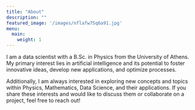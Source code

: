 ```yaml
---
title: "About"
description: ""
featured_image: '/images/nflafw75q6a91.jpg'
menu:
  main:
    weight: 1
---
```


I am a data scientist with a B.Sc. in Physics from the University of Athens. My primary interest lies in artificial intelligence and its potential to foster innovative ideas, develop new applications, and optimize processes.

Additionally, I am always interested in exploring new concepts and topics within Physics, Mathematics, Data Science, and their applications. If you share these interests and would like to discuss them or collaborate on a project, feel free to reach out!
